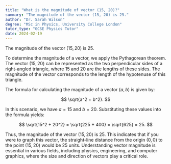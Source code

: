 ```yaml
---
title: "What is the magnitude of vector (15, 20)?"
summary: "The magnitude of the vector (15, 20) is 25."
author: "Dr. Sarah Wilson"
degree: "MSc in Physics, University College London"
tutor_type: "GCSE Physics Tutor"
date: 2024-02-19
---
```


The magnitude of the vector $(15, 20)$ is $25$.

To determine the magnitude of a vector, we apply the Pythagorean theorem. The vector $(15, 20)$ can be represented as the two perpendicular sides of a right-angled triangle, where $15$ and $20$ are the lengths of these sides. The magnitude of the vector corresponds to the length of the hypotenuse of this triangle.

The formula for calculating the magnitude of a vector $(a, b)$ is given by:

$$
\sqrt{a^2 + b^2}.
$$

In this scenario, we have $a = 15$ and $b = 20$. Substituting these values into the formula yields:

$$
\sqrt{15^2 + 20^2} = \sqrt{225 + 400} = \sqrt{625} = 25.
$$

Thus, the magnitude of the vector $(15, 20)$ is $25$. This indicates that if you were to graph this vector, the straight-line distance from the origin $(0, 0)$ to the point $(15, 20)$ would be $25$ units. Understanding vector magnitude is essential in various fields, including physics, engineering, and computer graphics, where the size and direction of vectors play a critical role.
    